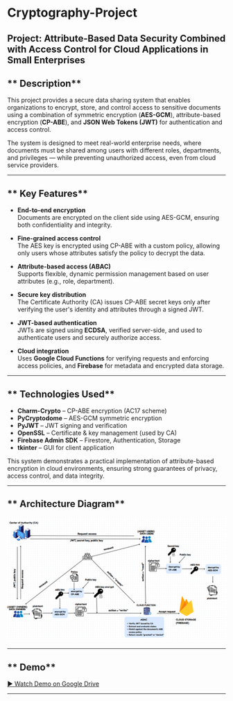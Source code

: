 # **Cryptography-Project**
Project: Attribute-Based Data Security Combined with Access Control for Cloud Applications in Small Enterprises
---

## ** Description**
This project provides a secure data sharing system that enables organizations to encrypt, store, and control access to sensitive documents using a combination of symmetric encryption (**AES-GCM**), attribute-based encryption (**CP-ABE**), and **JSON Web Tokens (JWT)** for authentication and access control.

The system is designed to meet real-world enterprise needs, where documents must be shared among users with different roles, departments, and privileges — while preventing unauthorized access, even from cloud service providers.

---

## ** Key Features**

- **End-to-end encryption**  
  Documents are encrypted on the client side using AES-GCM, ensuring both confidentiality and integrity.

- **Fine-grained access control**  
  The AES key is encrypted using CP-ABE with a custom policy, allowing only users whose attributes satisfy the policy to decrypt the data.

- **Attribute-based access (ABAC)**  
  Supports flexible, dynamic permission management based on user attributes (e.g., role, department).

- **Secure key distribution**  
  The Certificate Authority (CA) issues CP-ABE secret keys only after verifying the user's identity and attributes through a signed JWT.

- **JWT-based authentication**  
  JWTs are signed using **ECDSA**, verified server-side, and used to authenticate users and securely authorize access.

- **Cloud integration**  
  Uses **Google Cloud Functions** for verifying requests and enforcing access policies, and **Firebase** for metadata and encrypted data storage.

---

## ** Technologies Used**

- **Charm-Crypto** – CP-ABE encryption (AC17 scheme)  
- **PyCryptodome** – AES-GCM symmetric encryption  
- **PyJWT** – JWT signing and verification  
- **OpenSSL** – Certificate & key management (used by CA)  
- **Firebase Admin SDK** – Firestore, Authentication, Storage  
- **tkinter** – GUI for client application  

This system demonstrates a practical implementation of attribute-based encryption in cloud environments, ensuring strong guarantees of privacy, access control, and data integrity.

---

## ** Architecture Diagram**

![System Architecture](./resource/architecture.png)

---

## ** Demo**

[▶ Watch Demo on Google Drive](https://drive.google.com/file/d/1Ye6jNHj0Rb4mE2pladXWWg8_LpPnT0ya/view?usp=sharing)


---
